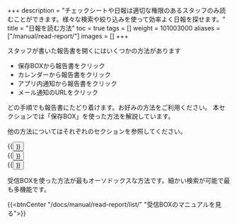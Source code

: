 +++
description = "チェックシートや日報は適切な権限のあるスタッフのみ読むことができます。様々な検索や絞り込みを使って効率よく日報を探せます。"
title = "日報を読む方法"
toc = true
tags = []
weight = 101003000
aliases = ["/manual/read-report/"]
images = []
+++


スタッフが書いた報告書を開くにはいくつかの方法があります

- 保存BOXから報告書をクリック
- カレンダーから報告書をクリック
- アプリ内通知から報告書をクリック
- メール通知のURLをクリック

どの手順でも報告書にたどり着けます。お好みの方法をご利用ください。
本セクションでは「保存BOX」を使った方法を解説しています。

他の方法についてはそれぞれのセクションを参照してください。

<div class="row justify-content-center mt-5">
<div class="col-sm-16 col-md-5">{{<button "/docs/manual/calendar/_about/" "カレンダーで報告書を読む">}}</div>
<div class="col-sm-16 col-md-5">{{<button "docs/manual/notice/app/" "通知で報告書を読む">}}</div>
<div class="col-sm-16 col-md-5">{{<button "/docs/manual/notice/email/" "メール通知で報告書を読む">}}</div>
</div>

受信BOXを使った方法が最もオーソドックスな方法です。細かい検索が可能で最も多機能です。

{{<btnCenter "/docs/manual/read-report/list/" "受信BOXのマニュアルを見る">}}
